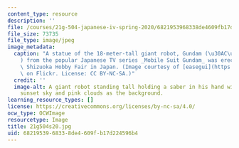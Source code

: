 ```yaml
---
content_type: resource
description: ''
file: /courses/21g-504-japanese-iv-spring-2020/6821953968338de4609fb17d224596b4_21g504s20.jpg
file_size: 73735
file_type: image/jpeg
image_metadata:
  caption: "A statue of the 18-meter-tall giant robot, Gundam (\u30AC\u30F3\u30C0\u30E0\
    ) from the popular Japanese TV series _Mobile Suit Gundam_ was erected at the\
    \ Shizuoka Hobby Fair in Japan. (Image courtesy of [easegui](https://www.flickr.com/photos/easegui/6001070272/)\
    \ on Flickr. License: CC BY-NC-SA.)"
  credit: ''
  image-alt: A giant robot standing tall holding a saber in his hand with a purple
    sunset sky and pink clouds as the background.
learning_resource_types: []
license: https://creativecommons.org/licenses/by-nc-sa/4.0/
ocw_type: OCWImage
resourcetype: Image
title: 21g504s20.jpg
uid: 68219539-6833-8de4-609f-b17d224596b4
---
```

